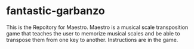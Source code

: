 # fantastic-garbanzo
This is the Repoitory for Maestro.
Maestro is a musical scale transposition game that teaches the user to memorize musical scales and be able to transpose them from one key to another. 
Instructions are in the game. 
